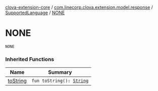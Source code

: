 [clova-extension-core](../../index.md) / [com.linecorp.clova.extension.model.response](../index.md) / [SupportedLanguage](index.md) / [NONE](./-n-o-n-e.md)

# NONE

`NONE`

### Inherited Functions

| Name | Summary |
|---|---|
| [toString](to-string.md) | `fun toString(): `[`String`](https://kotlinlang.org/api/latest/jvm/stdlib/kotlin/-string/index.html) |
